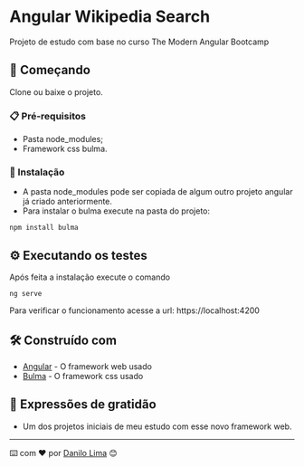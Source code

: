 # Angular Wikipedia Search
Projeto de estudo com base no curso The Modern Angular Bootcamp

## 🚀 Começando

Clone ou baixe o projeto.

### 📋 Pré-requisitos

* Pasta node_modules;
* Framework css bulma.

### 🔧 Instalação

* A pasta node_modules pode ser copiada de algum outro projeto angular já criado anteriormente.
* Para instalar o bulma execute na pasta do projeto:
```
npm install bulma
```

## ⚙️ Executando os testes

Após feita a instalação execute o comando
```
ng serve
```
Para verificar o funcionamento acesse a url: https://localhost:4200

## 🛠️ Construído com

* [Angular](https://angular.io/) - O framework web usado
* [Bulma](https://bulma.io/) - O framework css usado


## 🎁 Expressões de gratidão

* Um dos projetos iniciais de meu estudo com esse novo framework web.


---
⌨️ com ❤️ por [Danilo Lima](https://github.com/danilolimadev/danilolimadev) 😊
